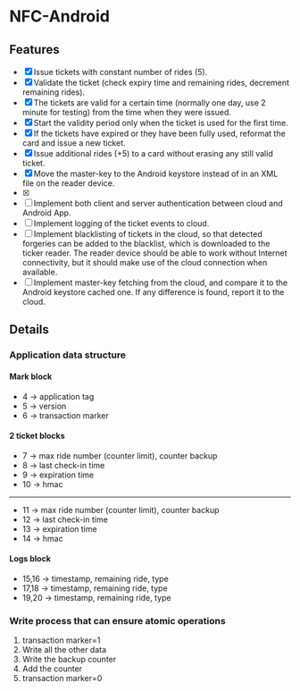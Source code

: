 # NFC-Android

## Features
- [X] Issue tickets with constant number of rides (5).
- [X] Validate the ticket (check expiry time and remaining rides, decrement remaining rides).
- [X] The tickets are valid for a certain time (normally one day, use 2 minute for testing) from the time when they were issued.
- [X] Start the validity period only when the ticket is used for the first time.
- [X] If the tickets have expired or they have been fully used, reformat the card and issue a new ticket.
- [X] Issue additional rides (+5) to a card without erasing any still valid ticket.
- [X] Move the master-key to the Android keystore instead of in an XML file on the reader device.
- [X] 
- [ ] Implement both client and server authentication between cloud and Android App.
- [ ] Implement logging of the ticket events to cloud.
- [ ] Implement blacklisting of tickets in the cloud, so that detected forgeries can be added to the blacklist, which
is downloaded to the ticker reader. The reader device should be able to work without Internet connectivity,
but it should make use of the cloud connection when available.
- [ ] Implement master-key fetching from the cloud, and compare it to the Android keystore cached one. If any difference is found, report it to the cloud.

## Details
### Application data structure 

#### Mark block
- 4 -> application tag
- 5 -> version
- 6 -> transaction marker

#### 2 ticket blocks
- 7 -> max ride number (counter limit), counter backup
- 8 -> last check-in time
- 9 -> expiration time
- 10 -> hmac
---
- 11 -> max ride number (counter limit), counter backup
- 12 -> last check-in time
- 13 -> expiration time
- 14 -> hmac

#### Logs block
- 15,16 -> timestamp, remaining ride, type
- 17,18 -> timestamp, remaining ride, type
- 19,20 -> timestamp, remaining ride, type

### Write process that can ensure atomic operations
1. transaction marker=1
2. Write all the other data
3. Write the backup counter
4. Add the counter
5. transaction marker=0

